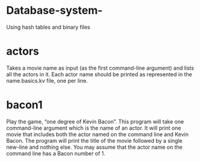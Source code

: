 # Database-system-
Using hash tables and binary files



# actors
Takes a movie name as input (as the first command-line argument)
and lists all the actors in it. Each actor name should be printed as represented in the
name.basics.kv file, one per line.


# bacon1
Play the game, “one degree of Kevin Bacon”. This program will take one command-line
argument which is the name of an actor. It will print one movie that includes both the actor
named on the command line and Kevin Bacon. The program will print the title of the movie
followed by a single new-line and nothing else. You may assume that the actor name on the
command line has a Bacon number of 1.
